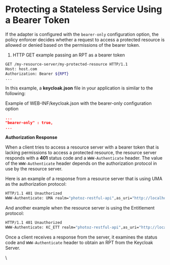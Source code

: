 # Protecting a Stateless Service Using a Bearer Token

If the adapter is configured with the `bearer-only` configuration option, the policy enforcer decides whether a request to access a protected resource is allowed or denied based on the permissions of the bearer token.

1. HTTP GET example passing an RPT as a bearer token

```bash
GET /my-resource-server/my-protected-resource HTTP/1.1
Host: host.com
Authorization: Bearer ${RPT}
...
```

In this example, a **keycloak.json** file in your application is similar to the following:

Example of WEB-INF/keycloak.json with the bearer-only configuration option

```json
...
"bearer-only" : true,
...
```

**Authorization Response**

When a client tries to access a resource server with a bearer token that is lacking permissions to access a protected resource, the resource server responds with a **401** status code and a `WWW-Authenticate` header. The value of the `WWW-Authenticate` header depends on the authorization protocol in use by the resource server.

Here is an example of a response from a resource server that is using UMA as the authorization protocol:

```bash
HTTP/1.1 401 Unauthorized
WWW-Authenticate: UMA realm="photoz-restful-api",as_uri="http://localhost:8080/auth/realms/photoz/authz/authorize",ticket="${PERMISSION_TICKET}"
```

And another example when the resource server is using the Entitlement protocol:

```bash
HTTP/1.1 401 Unauthorized
WWW-Authenticate: KC_ETT realm="photoz-restful-api",as_uri="http://localhost:8080/auth/realms/photoz/authz/entitlement"
```

Once a client receives a response from the server, it examines the status code and `WWW-Authenticate` header to obtain an RPT from the Keycloak Server.

\
